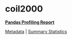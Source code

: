 # coil2000

[**Pandas Profiling Report**](https://epistasislab.github.io/pmlb/profile/coil2000.html)

[Metadata](metadata.yaml) | [Summary Statistics](summary_stats.tsv)

